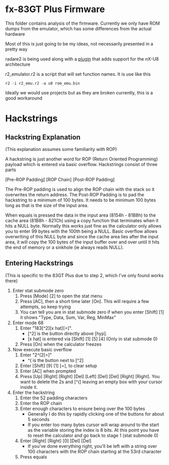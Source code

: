 # fx-83GT Plus Firmware

This folder contains analysis of the firmware. Currently we only have ROM dumps from the emulator,
which has some differences from the actual hardware

Most of this is just going to be my ideas, not necessarily presented
in a pretty way

radare2 is being used along with a [plugin](https://github.com/fraserbc/u8_r2_plugin) that adds
support for the nX-U8 architecture

r2_emulator.r2 is a script that will set function names. It is use like this

`r2 -i r2_emu.r2 -a u8 rom_emu.bin`

Ideally we would use projects but as they are broken currently,
this is a good workaround

# Hackstrings

## Hackstring Explanation

(This explanation assumes some familiarity with ROP)

A hackstring is just another word for ROP (Return Oriented Programming) payload which
is entered via basic overflow. Hackstrings consist of three parts

[Pre-ROP Padding] [ROP Chain] [Post-ROP Padding]

The Pre-ROP padding is used to align the ROP chain with the stack so it overwrites the
return address. The Post-ROP Padding is to pad the hackstring to a minimum of 100 bytes.
It needs to be minimum 100 bytes long as that is the size of the input area.

When equals is pressed the data in the input area (8154h - 81B8h) to the cache area
(81B8h - 821Ch) using a copy function that terminates when it hits a NULL byte.
Normally this works just fine as the calculator only allows you to enter 99 bytes with the 100th being a NULL. Basic overflow allows overwriting of this NULL byte and since
the cache area lies after the input area, it will copy the 100 bytes of the input buffer
over and over until it hits the end of memory or a sinkhole (ie always reads NULL).

## Entering Hackstrings

(This is specific to the 83GT Plus due to step 2, which I've only found works there)

1. Enter stat submode zero
	1. Press [Mode] [2] to open the stat menu
	2. Press [AC], then a short time later [On]. This will require a few attempts, so keep trying
	3. You can tell you are in stat submode zero if when you enter [Shift] [1] it
	shows "Type, Data, Sum, Var, Reg, MinMax"
2. Enter mode 68
	1. Enter "183[^2][x hat][=]".
		- [^2] is the button directly above [hyp].
		- [x hat] is entered via [Shift] [1] [5] [4] (Only in stat submode 0)
	2. Press [On] when the calculator freezes
3. Now execute basic overflow
	1. Enter "2^(2[=]"
		- ^( is the button next to [^2]
	2. Enter [Shift] [9] [1] [=], to clear setup
	3. Enter [AC] when prompted
	4. Press [Up] [Right] [Right] [Del] [Left] [Del] [Del] [Right] [Right]. You want to 
	delete the 2s and [^(] leaving an empty box with your cursor inside it.
4. Enter the hackstring
	1. Enter the 52 padding characters
	2. Enter the ROP chain
	3. Enter enough characters to ensure being over the 100 bytes
		- Generally I do this by rapidly clicking one of the buttons for about 5 
		seconds
		- If you enter too many bytes cursor will wrap around to the start as the
		variable storing the index is 8 bits. At this point you have to reset the
		calculator and go back to stage 1 (stat submode 0)
	4. Enter [Right] [Right] [0] [Del] [Del]
		- If you've done everything right, you'll be left with a string over 100
		characters with the ROP chain starting at the 53rd character
	5. Press equals